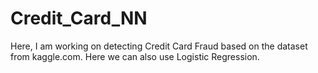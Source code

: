 # Credit_Card_NN
Here, I am working on detecting Credit Card Fraud based on the dataset from kaggle.com.
Here we can also use Logistic Regression.
